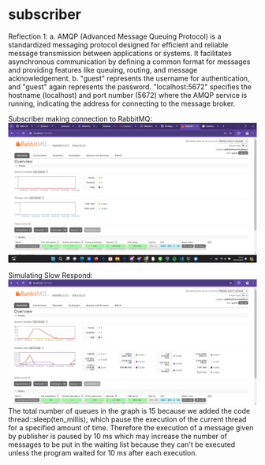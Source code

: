 # subscriber

Reflection 1:
    a. AMQP (Advanced Message Queuing Protocol) is a standardized messaging protocol designed for efficient and reliable message transmission between applications or systems. It facilitates asynchronous communication by defining a common format for messages and providing features like queuing, routing, and message acknowledgement.
    b. "guest" represents the username for authentication, and "guest" again represents the password. "localhost:5672" specifies the hostname (localhost) and port number (5672) where the AMQP service is running, indicating the address for connecting to the message broker.

Subscriber making connection to RabbitMQ:
![alt text](image.png)

Simulating Slow Respond:
![alt text](image-1.png)
The total number of queues in the graph is 15 because we added the code thread::sleep(ten_millis), which pause the execution of the current thread for a specified amount of time. Therefore the execution of a message given by publisher is paused by 10 ms which may increase the number of messages to be put in the waiting list because they can't be executed unless the program waited for 10 ms after each execution.